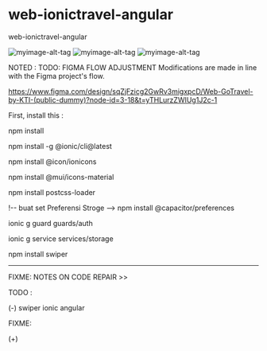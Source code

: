 # web-ionictravel-angular
web-ionictravel-angular 

![myimage-alt-tag](https://github.com/rakaardiansyah/web-gotravel/blob/main/image/1GoTravel-Home.png)
![myimage-alt-tag](https://github.com/rakaardiansyah/web-gotravel/blob/main/image/2GoTravel-Sidebar.png)
![myimage-alt-tag](https://github.com/rakaardiansyah/web-gotravel/blob/main/image/3GoTravel-DetailArtikel.png)


NOTED : TODO: FIGMA FLOW ADJUSTMENT Modifications are made in line with the Figma project's flow. 

https://www.figma.com/design/sqZjFzicg2GwRv3migxpcD/Web-GoTravel-by-KTI-(public-dummy)?node-id=3-18&t=yTHLurzZWIUg1J2c-1


First, install this :

npm install

npm install -g @ionic/cli@latest

npm install @icon/ionicons

npm install @mui/icons-material

npm install postcss-loader

!-- buat set Preferensi Stroge -->
npm install @capacitor/preferences


<!-- TODO: buat security setelah login -->
ionic g guard guards/auth

ionic g service services/storage


<!-- SwiperJS.   -->
npm install swiper


------------------------------------------------------------------------------------------------------------------------------------------
FIXME: NOTES ON CODE REPAIR >>

TODO : 

(-) swiper ionic angular

FIXME: 

(+) 

